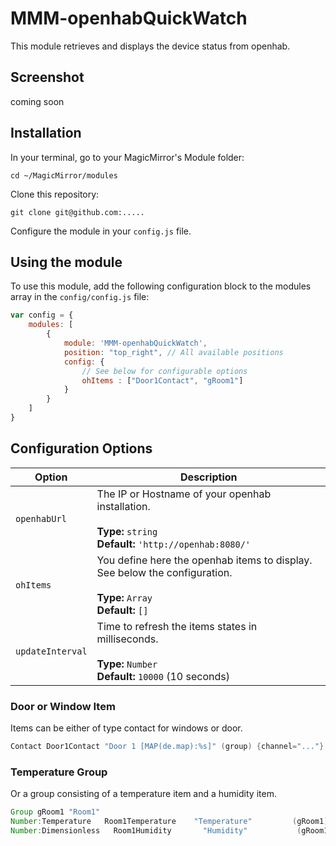 # MMM-openhabQuickWatch
This module retrieves and displays the device status from openhab.

## Screenshot

coming soon
 
## Installation

In your terminal, go to your MagicMirror's Module folder:
````
cd ~/MagicMirror/modules
````

Clone this repository:
````
git clone git@github.com:.....
````

Configure the module in your `config.js` file.

## Using the module

To use this module, add the following configuration block to the modules array in the `config/config.js` file:
```js
var config = {
    modules: [
        {
            module: 'MMM-openhabQuickWatch',
            position: "top_right", // All available positions
            config: {
                // See below for configurable options
                ohItems : ["Door1Contact", "gRoom1"]
            }
        }
    ]
}
```

## Configuration Options

| Option |  Description | 
|---|---|
| `openhabUrl` | The IP or Hostname of your openhab installation.<br><br>**Type:** `string`<br>**Default:** `'http://openhab:8080/'` | 
| `ohItems` | You define here the openhab items to display. See below the configuration. <br><br>**Type:** `Array`<br>**Default:** `[]` | 
| `updateInterval` | Time to refresh the items states in milliseconds. <br><br>**Type:** `Number`<br>**Default:** `10000` (10 seconds)| 


### Door or Window Item

Items can be either of type contact for windows or door. 

```java
Contact Door1Contact "Door 1 [MAP(de.map):%s]" (group) {channel="..."}
```

### Temperature Group

Or a group consisting of a temperature item and a humidity item.

```java
Group gRoom1 "Room1"
Number:Temperature   Room1Temperature    "Temperature"         (gRoom1)       {channel="..."}
Number:Dimensionless   Room1Humidity       "Humidity"           (gRoom1)        {channel="..."}
```

